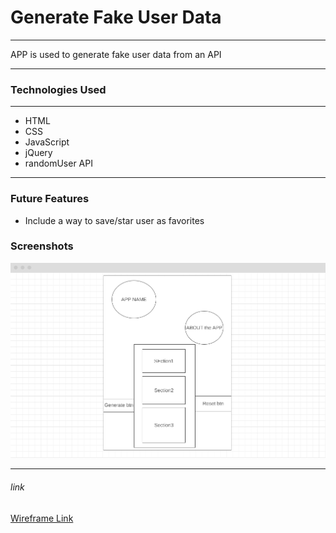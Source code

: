 # Generate Fake User Data

---

APP is used to generate fake user data from an API

---

### Technologies Used
--- 

- HTML
- CSS
- JavaScript
- jQuery
- randomUser API

---

### Future Features

- Include a way to save/star user as favorites

### Screenshots

![screenshot of design idea](./img/Wireframe.PNG)

---

###### link
[Wireframe Link](https://wireframe.cc/v7b0Xf)